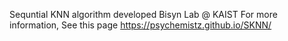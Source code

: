 Sequntial KNN algorithm developed Bisyn Lab @ KAIST
For more information, See this page https://psychemistz.github.io/SKNN/
